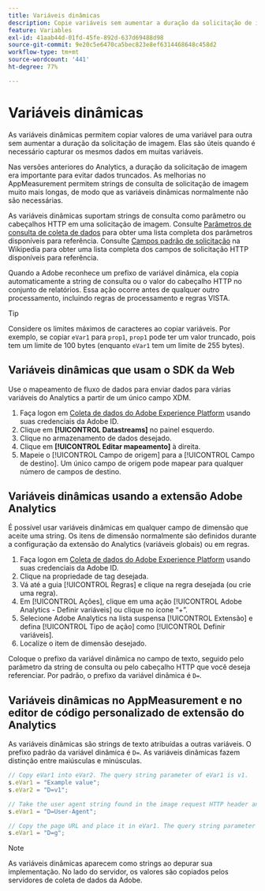 ```yaml
---
title: Variáveis dinâmicas
description: Copie variáveis sem aumentar a duração da solicitação de imagem.
feature: Variables
exl-id: 41aab44d-01fd-45fe-892d-637d69488d98
source-git-commit: 9e20c5e6470ca5bec823e8ef6314468648c458d2
workflow-type: tm+mt
source-wordcount: '441'
ht-degree: 77%

---
```


# Variáveis dinâmicas

As variáveis dinâmicas permitem copiar valores de uma variável para outra sem aumentar a duração da solicitação de imagem. Elas são úteis quando é necessário capturar os mesmos dados em muitas variáveis.

Nas versões anteriores do Analytics, a duração da solicitação de imagem era importante para evitar dados truncados. As melhorias no AppMeasurement permitem strings de consulta de solicitação de imagem muito mais longas, de modo que as variáveis dinâmicas normalmente não são necessárias.

As variáveis dinâmicas suportam strings de consulta como parâmetro ou cabeçalhos HTTP em uma solicitação de imagem. Consulte [Parâmetros de consulta de coleta de dados](../../validate/query-parameters.md) para obter uma lista completa dos parâmetros disponíveis para referência. Consulte [Campos padrão de solicitação](https://pt.wikipedia.org/wiki/Lista_de_campos_de_cabeçalho_HTTP) na Wikipedia para obter uma lista completa dos campos de solicitação HTTP disponíveis para referência.

Quando a Adobe reconhece um prefixo de variável dinâmica, ela copia automaticamente a string de consulta ou o valor do cabeçalho HTTP no conjunto de relatórios. Essa ação ocorre antes de qualquer outro processamento, incluindo regras de processamento e regras VISTA.

>[!TIP]
>
>Considere os limites máximos de caracteres ao copiar variáveis. Por exemplo, se copiar `eVar1` para `prop1`, `prop1` pode ter um valor truncado, pois tem um limite de 100 bytes (enquanto `eVar1` tem um limite de 255 bytes).

## Variáveis dinâmicas que usam o SDK da Web

Use o mapeamento de fluxo de dados para enviar dados para várias variáveis do Analytics a partir de um único campo XDM.

1. Faça logon em [Coleta de dados do Adobe Experience Platform](https://experience.adobe.com/data-collection) usando suas credenciais da Adobe ID.
1. Clique em **[!UICONTROL Datastreams]** no painel esquerdo.
1. Clique no armazenamento de dados desejado.
1. Clique em **[!UICONTROL Editar mapeamento]** à direita.
1. Mapeie o [!UICONTROL Campo de origem] para a [!UICONTROL Campo de destino]. Um único campo de origem pode mapear para qualquer número de campos de destino.

## Variáveis dinâmicas usando a extensão Adobe Analytics

É possível usar variáveis dinâmicas em qualquer campo de dimensão que aceite uma string. Os itens de dimensão normalmente são definidos durante a configuração da extensão do Analytics (variáveis globais) ou em regras.

1. Faça logon em [Coleta de dados do Adobe Experience Platform](https://experience.adobe.com/data-collection) usando suas credenciais da Adobe ID.
2. Clique na propriedade de tag desejada.
3. Vá até a guia [!UICONTROL Regras] e clique na regra desejada (ou crie uma regra).
4. Em [!UICONTROL Ações], clique em uma ação [!UICONTROL Adobe Analytics - Definir variáveis] ou clique no ícone “+”.
5. Selecione Adobe Analytics na lista suspensa [!UICONTROL Extensão] e defina [!UICONTROL Tipo de ação] como [!UICONTROL Definir variáveis].
6. Localize o item de dimensão desejado.

Coloque o prefixo da variável dinâmica no campo de texto, seguido pelo parâmetro da string de consulta ou pelo cabeçalho HTTP que você deseja referenciar. Por padrão, o prefixo da variável dinâmica é `D=`.

## Variáveis dinâmicas no AppMeasurement e no editor de código personalizado de extensão do Analytics

As variáveis dinâmicas são strings de texto atribuídas a outras variáveis. O prefixo padrão da variável dinâmica é `D=`. As variáveis dinâmicas fazem distinção entre maiúsculas e minúsculas.

```js
// Copy eVar1 into eVar2. The query string parameter of eVar1 is v1.
s.eVar1 = "Example value";
s.eVar2 = "D=v1";

// Take the user agent string found in the image request HTTP header and place it in eVar1.
s.eVar1 = "D=User-Agent";

// Copy the page URL and place it in eVar1. The query string parameter of page URL is g.
s.eVar1 = "D=g";
```

>[!NOTE]
>
>As variáveis dinâmicas aparecem como strings ao depurar sua implementação. No lado do servidor, os valores são copiados pelos servidores de coleta de dados da Adobe.
